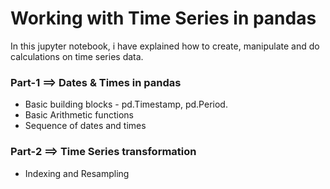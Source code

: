 # Working with Time Series in pandas

In this jupyter notebook, i have explained how to create, manipulate and do calculations on time series data.

### Part-1 ==> Dates & Times in pandas
  * Basic building blocks - pd.Timestamp, pd.Period.
  * Basic Arithmetic functions
  * Sequence of dates and times
### Part-2 ==> Time Series transformation
  * Indexing and Resampling
